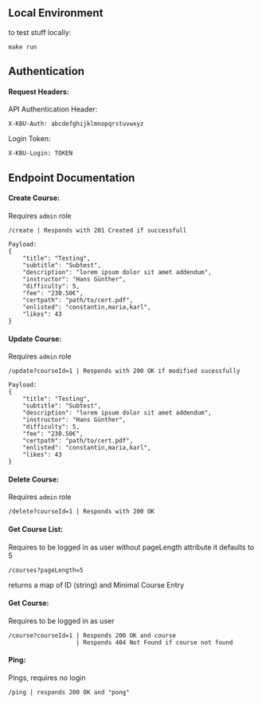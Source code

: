 ## Local Environment
to test stuff locally:
```
make run
```

## Authentication
#### Request Headers:
API Authentication Header:
```
X-KBU-Auth: abcdefghijklmnopqrstuvwxyz
```
Login Token:
```
X-KBU-Login: TOKEN
```
## Endpoint Documentation

#### Create Course:
Requires `admin` role
```
/create | Responds with 201 Created if successfull

Payload:
{
    "title": "Testing",
    "subtitle": "Subtest",
    "description": "lorem ipsum dolor sit amet addendum",
    "instructor": "Hans Günther",
    "difficulty": 5,
    "fee": "230.50€",
    "certpath": "path/to/cert.pdf",
    "enlisted": "constantin,maria,karl",
    "likes": 43
}
```

#### Update Course:
Requires `admin` role
```
/update?courseId=1 | Responds with 200 OK if modified sucessfully

Payload:
{
    "title": "Testing",
    "subtitle": "Subtest",
    "description": "lorem ipsum dolor sit amet addendum",
    "instructor": "Hans Günther",
    "difficulty": 5,
    "fee": "230.50€",
    "certpath": "path/to/cert.pdf",
    "enlisted": "constantin,maria,karl",
    "likes": 43
}
```

#### Delete Course:
Requires `admin` role
```
/delete?courseId=1 | Responds with 200 OK 
```

#### Get Course List:
Requires to be logged in as user
without pageLength attribute it defaults to 5
```
/courses?pageLength=5
```
returns a map of ID (string) and Minimal Course Entry

#### Get Course:
Requires to be logged in as user
```
/course?courseId=1 | Responds 200 OK and course
                   | Responds 404 Not Found if course not found
```

#### Ping:
Pings, requires no login
```
/ping | responds 200 OK and "pong"
```